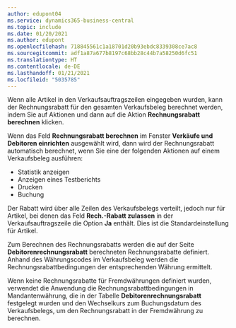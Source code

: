 ```yaml
---
author: edupont04
ms.service: dynamics365-business-central
ms.topic: include
ms.date: 01/20/2021
ms.author: edupont
ms.openlocfilehash: 718845561c1a18701d20b93ebdc8339308ce7ac8
ms.sourcegitcommit: adf1a87a677b8197c68bb28c44b7a58250d6fc51
ms.translationtype: HT
ms.contentlocale: de-DE
ms.lasthandoff: 01/21/2021
ms.locfileid: "5035785"
---
```

Wenn alle Artikel in den Verkaufsauftragszeilen eingegeben wurden, kann der Rechnungsrabatt für den gesamten Verkaufsbeleg berechnet werden, indem Sie auf Aktionen und dann auf die Aktion **Rechnungsrabatt berechnen** klicken.

Wenn das Feld **Rechnungsrabatt berechnen** im Fenster **Verkäufe und Debitoren einrichten** ausgewählt wird, dann wird der Rechnungsrabatt automatisch berechnet, wenn Sie eine der folgenden Aktionen auf einem Verkaufsbeleg ausführen:

* Statistik anzeigen
* Anzeigen eines Testberichts
* Drucken
* Buchung

Der Rabatt wird über alle Zeilen des Verkaufsbelegs verteilt, jedoch nur für Artikel, bei denen das Feld **Rech.-Rabatt zulassen** in der Verkaufsauftragszeile die Option **Ja** enthält. Dies ist die Standardeinstellung für Artikel.

Zum Berechnen des Rechnungsrabatts werden die auf der Seite **Debitorenrechnungsrabatt** berechneten Rechnungsrabatte definiert. Anhand des Währungscodes im Verkaufsbeleg werden die Rechnungsrabattbedingungen der entsprechenden Währung ermittelt.

Wenn keine Rechnungsrabatte für Fremdwährungen definiert wurden, verwendet die Anwendung die Rechnungsrabattbedingungen in Mandantenwährung, die in der Tabelle **Debitorenrechnungsrabatt** festgelegt wurden und den Wechselkurs zum Buchungsdatum des Verkaufsbelegs, um den Rechnungsrabatt in der Fremdwährung zu berechnen.
